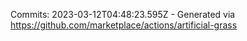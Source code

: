 Commits: 2023-03-12T04:48:23.595Z - Generated via https://github.com/marketplace/actions/artificial-grass
<br>
